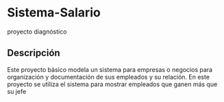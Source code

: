 # Sistema-Salario
proyecto diagnóstico

## Descripción

Este proyecto básico modela un sistema para empresas o negocios para organización y documentación de sus empleados y su relación. En este proyecto se utiliza el sistema para mostrar empleados que ganen más que su jefe

